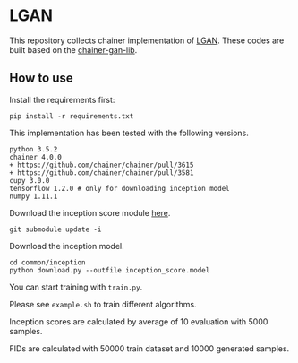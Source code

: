 # LGAN
This repository collects chainer implementation of [LGAN](http://proceedings.mlr.press/v97/tao19a.html).
These codes are built based on the [chainer-gan-lib](https://github.com/pfnet-research/chainer-gan-lib).

How to use
-------

Install the requirements first:
```
pip install -r requirements.txt
```
This implementation has been tested with the following versions.
```
python 3.5.2
chainer 4.0.0
+ https://github.com/chainer/chainer/pull/3615
+ https://github.com/chainer/chainer/pull/3581
cupy 3.0.0
tensorflow 1.2.0 # only for downloading inception model
numpy 1.11.1
```
Download the inception score module [here](https://github.com/sdai654416/LGAN/tree/master/common/inception).
```
git submodule update -i
```
Download the inception model.
```
cd common/inception
python download.py --outfile inception_score.model
```
You can start training with `train.py`.

Please see `example.sh` to train different algorithms.

Inception scores are calculated by average of 10 evaluation with 5000 samples.

FIDs are calculated with 50000 train dataset and 10000 generated samples.





